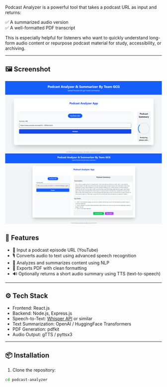 

Podcast Analyzer is a powerful tool that takes a podcast URL as input and returns:

✅ A summarized audio version  
✅ A well-formatted PDF transcript  

This is especially helpful for listeners who want to quickly understand long-form audio content or repurpose podcast material for study, accessibility, or archiving.

---

## 🖼️ Screenshot

![Podcast Analyzer Screenshot](./frontend/src/assets/analyzer.png)
![Podcast Analyzer Screenshot](./frontend/src/assets/info.png)




## 🚀 Features

- 🔗 Input a podcast episode URL (YouTube)
- 🎙️ Converts audio to text using advanced speech recognition
- 🧠 Analyzes and summarizes content using NLP
- 📄 Exports PDF with clean formatting
- 🔊 Optionally returns a short audio summary using TTS (text-to-speech)

---

## ⚙️ Tech Stack

- Frontend: React.js
- Backend: Node.js, Express.js
- Speech-to-Text: [Whisper API](https://openai.com/research/whisper) or similar
- Text Summarization: OpenAI / HuggingFace Transformers
- PDF Generation: pdfkit 
- Audio Output: gTTS / pyttsx3

---

## 📦 Installation

1. Clone the repository:
```bash
cd podcast-analyzer
